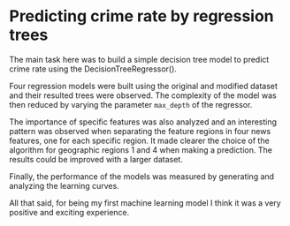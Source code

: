 # Predicting crime rate by regression trees

The main task here was to build a simple decision tree model to predict crime rate using the DecisionTreeRegressor().

Four regression models were built using the original and modified dataset and their resulted trees were observed. The complexity of the model was then reduced by varying the parameter `max_depth` of the regressor.

The importance of specific features was also analyzed and an interesting pattern was observed when separating the feature regions in four news features, one for each specific region. It made clearer the choice of the algorithm for geographic regions 1 and 4 when making a prediction. The results could be improved with a larger dataset.

Finally, the performance of the models was measured by generating and analyzing the learning curves.

All that said, for being my first machine learning model I think it was a very positive and exciting experience.
